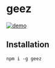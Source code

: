 # geez

[![demo](https://asciinema.org/a/UUo3oTKr4Dlammr71IbXOHOoi.png)](https://asciinema.org/a/UUo3oTKr4Dlammr71IbXOHOoi?autoplay=1)

## Installation

```shell
npm i -g geez
```
